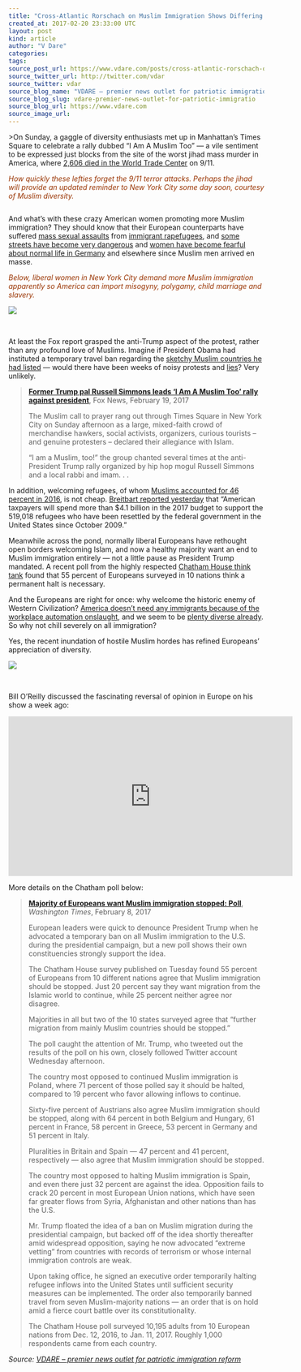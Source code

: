 ```yaml
---
title: "Cross-Atlantic Rorschach on Muslim Immigration Shows Differing Views"
created_at: 2017-02-20 23:33:00 UTC
layout: post
kind: article
author: "V Dare"
categories: 
tags: 
source_post_url: https://www.vdare.com/posts/cross-atlantic-rorschach-on-muslim-immigration-shows-differing-views
source_twitter_url: http://twitter.com/vdar
source_twitter: vdar
source_blog_name: "VDARE – premier news outlet for patriotic immigration reform"
source_blog_slug: vdare-premier-news-outlet-for-patriotic-immigratio
source_blog_url: https://www.vdare.com
source_image_url: 
---
```

<div class="pf-content"><p>&gt;On Sunday, a gaggle of diversity enthusiasts met up in Manhattan’s Times Square to celebrate a rally dubbed “I Am A Muslim Too” — a vile sentiment to be expressed just blocks from the site of the worst jihad mass murder in America, where <a href="https://en.wikipedia.org/wiki/September_11_attacks#Casualties">2,606 died in the World Trade Center</a> on 9/11.</p>
<p><span style="color: #993300;"><i>How quickly these lefties forget the 9/11 terror attacks. Perhaps the jihad will provide an updated reminder to New York City some day soon, courtesy of Muslim diversity.</i></span></p>
<p><img title="" src="http://www.limitstogrowth.org/ltg-uploads/2014/08/911JihadRubble600.jpg" /></p>
<p>And what’s with these crazy American women promoting more Muslim immigration? They should know that their European counterparts have suffered <a href="https://en.wikipedia.org/wiki/New_Year's_Eve_sexual_assaults_in_Germany">mass sexual assaults</a> from <a href="http://www.limitstogrowth.org/articles/2016/02/27/germany-rapefugee-gang-harasses-teen-girls/">immigrant rapefugees</a>, and <a href="http://www.limitstogrowth.org/articles/2016/04/07/european-elites-conspired-to-lie-about-the-islamic-enemy/">some streets have become very dangerous</a> and <a href="http://www.limitstogrowth.org/articles/2017/01/22/german-woman-explains-the-new-dangers-for-her-gender-after-merkels-welcome-to-hostile-muslims/">women have become fearful about normal life in Germany</a> and elsewhere since Muslim men arrived en masse.</p>
<p><span style="color: #993300;"><em>Below, liberal women in New York City demand more Muslim immigration apparently so America can import misogyny, polygamy, child marriage and slavery.</em></span></p>
<p><img src="http://www.limitstogrowth.org/ltg-uploads/2017/02/NewYorkIamMuslimTooRallyStupidWomen.jpg" /></p>
<p>&nbsp;</p>
<p>At least the Fox report grasped the anti-Trump aspect of the protest, rather than any profound love of Muslims. Imagine if President Obama had instituted a temporary travel ban regarding the <a href="https://www.jihadwatch.org/2017/01/obama-selected-the-list-of-muslim-countries-in-trumps-executive-order">sketchy Muslim countries he had listed</a> — would there have been weeks of noisy protests and <a href="http://www.breitbart.com/big-government/2017/01/29/trumps-immigration-pause-sober-defenses-vs-hysterical-criticism/">lies</a>? Very unlikely.</p>
<blockquote><p><a href="http://www.foxnews.com/politics/2017/02/19/former-trump-pal-russell-simmons-leads-am-muslim-too-rally-against-president.html"><b>Former Trump pal Russell Simmons leads ‘I Am A Muslim Too’ rally against president</b></a>, Fox News, February 19, 2017</p>
<p>The Muslim call to prayer rang out through Times Square in New York City on Sunday afternoon as a large, mixed-faith crowd of merchandise hawkers, social activists, organizers, curious tourists – and genuine protesters – declared their allegiance with Islam.</p>
<p>“I am a Muslim, too!” the group chanted several times at the anti-President Trump rally organized by hip hop mogul Russell Simmons and a local rabbi and imam. . .</p></blockquote>
<p>In addition, welcoming refugees, of whom <a href="http://www.pewresearch.org/fact-tank/2016/10/05/u-s-admits-record-number-of-muslim-refugees-in-2016/">Muslims accounted for 46 percent in 2016</a>, is not cheap. <a href="http://www.breitbart.com/big-government/2017/02/19/refugees-will-cost-taxpayers-an-estimated-4-billion-in-fy-2017/">Breitbart reported yesterday</a> that “American taxpayers will spend more than $4.1 billion in the 2017 budget to support the 519,018 refugees who have been resettled by the federal government in the United States since October 2009.”</p>
<p>Meanwhile across the pond, normally liberal Europeans have rethought open borders welcoming Islam, and now a healthy majority want an end to Muslim immigration entirely — not a little pause as President Trump mandated. A recent poll from the highly respected <a href="https://www.chathamhouse.org/expert/comment/what-do-europeans-think-about-Muslim-Immigration">Chatham House think tank</a> found that 55 percent of Europeans surveyed in 10 nations think a permanent halt is necessary.</p><!-- TAG START { player: "7518-804336-VDare - Outstream - Rev", owner: "ONE Video by AOL", for: "ONE Video by AOL" - BEINJS } --><div id="57966237cc52c74a5e1363c4" class="vdb_player vdb_57966237cc52c74a5e1363c456bcd17ce4b018167fea5539">    <script type="text/javascript" src="//delivery.vidible.tv/jsonp/pid=57966237cc52c74a5e1363c4/56bcd17ce4b018167fea5539_bein.js"></script></div><!-- TAG END { date: 07/25/16 } -->
<p>And the Europeans are right for once: why welcome the historic enemy of Western Civilization? <a href="http://www.limitstogrowth.org/articles/2016/12/28/the-social-contract-spotlights-automation-and-immigration/">America doesn’t need any immigrants because of the workplace automation onslaught</a>, and we seem to be <a href="http://www.limitstogrowth.org/articles/2016/11/02/citizens-reject-forced-diversity-policy-by-supporting-candidate-trump/">plenty diverse already</a>. So why not chill severely on all immigration?</p>
<p>Yes, the recent inundation of hostile Muslim hordes has refined Europeans’ appreciation of diversity.</p>
<p><img src="http://www.limitstogrowth.org/ltg-uploads/2017/02/EuropePollEndMuslimImmigrationChatham.jpg" /></p>
<p>&nbsp;</p>
<p>Bill O’Reilly discussed the fascinating reversal of opinion in Europe on his show a week ago:</p>
<p><iframe src="https://www.youtube.com/embed/6qj8lZeJpWY" width="560" height="315" frameborder="0" allowfullscreen="allowfullscreen"></iframe></p>
<p>More details on the Chatham poll below:</p>
<blockquote><p><a href="http://www.washingtontimes.com/news/2017/feb/8/majority-europeans-want-muslim-immigration-stopped/"><b>Majority of Europeans want Muslim immigration stopped: Poll</b></a>, <em>Washington Times</em>, February 8, 2017</p>
<p>European leaders were quick to denounce President Trump when he advocated a temporary ban on all Muslim immigration to the U.S. during the presidential campaign, but a new poll shows their own constituencies strongly support the idea.</p>
<p>The Chatham House survey published on Tuesday found 55 percent of Europeans from 10 different nations agree that Muslim immigration should be stopped. Just 20 percent say they want migration from the Islamic world to continue, while 25 percent neither agree nor disagree.</p>
<p>Majorities in all but two of the 10 states surveyed agree that “further migration from mainly Muslim countries should be stopped.”</p>
<p>The poll caught the attention of Mr. Trump, who tweeted out the results of the poll on his own, closely followed Twitter account Wednesday afternoon.</p>
<p>The country most opposed to continued Muslim immigration is Poland, where 71 percent of those polled say it should be halted, compared to 19 percent who favor allowing inflows to continue.</p>
<p>Sixty-five percent of Austrians also agree Muslim immigration should be stopped, along with 64 percent in both Belgium and Hungary, 61 percent in France, 58 percent in Greece, 53 percent in Germany and 51 percent in Italy.<span id="more-14765"></span></p>
<p>Pluralities in Britain and Spain — 47 percent and 41 percent, respectively — also agree that Muslim immigration should be stopped.</p>
<p>The country most opposed to halting Muslim immigration is Spain, and even there just 32 percent are against the idea. Opposition fails to crack 20 percent in most European Union nations, which have seen far greater flows from Syria, Afghanistan and other nations than has the U.S.</p>
<p>Mr. Trump floated the idea of a ban on Muslim migration during the presidential campaign, but backed off of the idea shortly thereafter amid widespread opposition, saying he now advocated “extreme vetting” from countries with records of terrorism or whose internal immigration controls are weak.</p>
<p>Upon taking office, he signed an executive order temporarily halting refugee inflows into the United States until sufficient security measures can be implemented. The order also temporarily banned travel from seven Muslim-majority nations — an order that is on hold amid a fierce court battle over its constitutionality.</p>
<p>The Chatham House poll surveyed 10,195 adults from 10 European nations from Dec. 12, 2016, to Jan. 11, 2017. Roughly 1,000 respondents came from each country.</p></blockquote>
</div><div class="">
    <i>Source: <a href="https://www.vdare.com">VDARE – premier news outlet for patriotic immigration reform</a></i>
</div>
